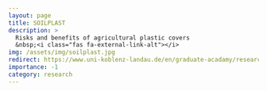 ```yaml
---
layout: page
title: SOILPLAST
description: >
  Risks and benefits of agricultural plastic covers
  &nbsp;<i class="fas fa-external-link-alt"></i>
img: /assets/img/soilplast.jpg
redirect: https://www.uni-koblenz-landau.de/en/graduate-acadamy/research/learning-society-environment/project-plast/soilplast
importance: -1
category: research
---
```

